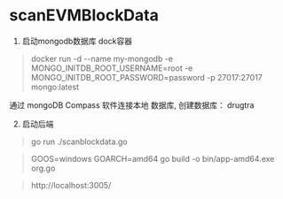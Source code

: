 # scanEVMBlockData

1. 启动mongodb数据库 dock容器

> docker run -d --name my-mongodb   -e MONGO_INITDB_ROOT_USERNAME=root   -e MONGO_INITDB_ROOT_PASSWORD=password   -p 27017:27017   mongo:latest

通过 mongoDB Compass 软件连接本地 数据库, 创建数据库： drugtra

2. 启动后端
> go run ./scanblockdata.go

>GOOS=windows GOARCH=amd64 go build -o bin/app-amd64.exe org.go

> http://localhost:3005/




